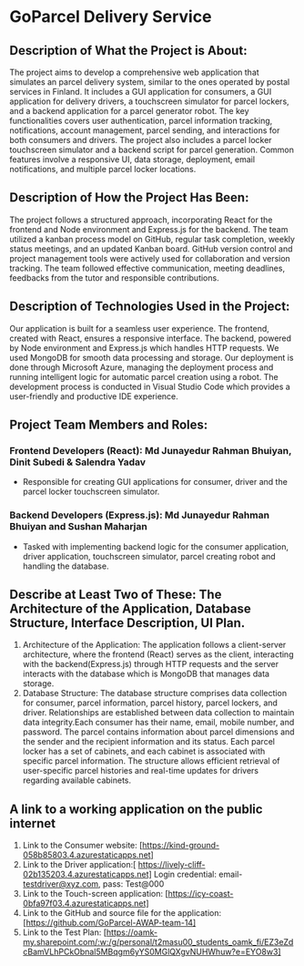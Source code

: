 # GoParcel Delivery Service
## Description of What the Project is About: 
The project aims to develop a comprehensive web application that simulates an parcel delivery system, similar to the ones operated by postal services in Finland. It includes a GUI application for consumers, a GUI application for delivery drivers, a touchscreen simulator for parcel lockers, and a backend application for a parcel generator robot. The key functionalities covers user authentication, parcel information tracking, notifications, account management, parcel sending, and interactions for both consumers and drivers. The project also includes a parcel locker touchscreen simulator and a backend script for parcel generation. Common features involve a responsive UI, data storage, deployment, email notifications, and multiple parcel locker locations.
## Description of How the Project Has Been:
The project follows a structured approach, incorporating React for the frontend and Node environment and Express.js for the backend. The team utilized a kanban process model on GitHub, regular task completion, weekly status meetings, and an updated Kanban board. GitHub version control and project management tools were actively used for collaboration and version tracking. The team followed effective communication, meeting deadlines, feedbacks from the tutor and responsible contributions.
## Description of Technologies Used in the Project: 
Our application is built for a seamless user experience. The frontend, created with React, ensures a responsive interface. The backend, powered by Node environment and Express.js which handles HTTP requests. We used MongoDB for smooth data processing and storage. Our deployment is done through Microsoft Azure, managing the deployment process and running intelligent logic for automatic parcel creation using a robot. The development process is conducted in Visual Studio Code which provides a user-friendly and productive IDE experience.


## Project Team Members and Roles:
### Frontend Developers (React): Md Junayedur Rahman Bhuiyan, Dinit Subedi & Salendra Yadav
- Responsible for creating GUI applications for consumer, driver and the parcel locker touchscreen simulator.
### Backend Developers (Express.js): Md Junayedur Rahman Bhuiyan and Sushan Maharjan
- Tasked with implementing backend logic for the consumer application, driver application, touchscreen simulator, parcel creating robot and handling the database. 

## Describe at Least Two of These: The Architecture of the Application, Database Structure, Interface Description, UI Plan.
1. Architecture of the Application:
The application follows a client-server architecture, where the frontend (React) serves as the client, interacting with the backend(Express.js) through HTTP requests and the server interacts with the database which is MongoDB that manages data storage.
2.	Database Structure:
The database structure comprises data collection for consumer, parcel information, parcel history, parcel lockers, and driver. Relationships are established between data collection to maintain data integrity.Each consumer has their name, email, mobile number, and password. The parcel contains information about parcel dimensions and the sender and the recipient information and its status. Each parcel locker has a set of cabinets, and each cabinet is associated with specific parcel information. The structure allows efficient retrieval of user-specific parcel histories and real-time updates for drivers regarding available cabinets.

## A link to a working application on the public internet
1. Link to the Consumer website: [https://kind-ground-058b85803.4.azurestaticapps.net]
2. Link to the Driver application:[ https://lively-cliff-02b135203.4.azurestaticapps.net]  Login credential: email- testdriver@xyz.com, pass: Test@000
3. Link to the Touch-screen application: [https://icy-coast-0bfa97f03.4.azurestaticapps.net]
4. Link to the GitHub and source file for the application:[https://github.com/GoParcel-AWAP-team-14]
5. Link to the Test Plan: [https://oamk-my.sharepoint.com/:w:/g/personal/t2masu00_students_oamk_fi/EZ3eZdcBamVLhPCkObnal5MBqgm6yYS0MGlQXgvNUHWhuw?e=EYO8w3]

